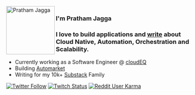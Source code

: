 <img align="left" width="130" height="130" alt="Pratham Jagga" src="https://sdk.bitmoji.com/render/panel/dc878a02-6c0d-4366-ab3b-b86a397e31ad-9abca207-e196-4c3e-8932-0fae4ce0c737-v1.png?transparent=1&palette=1"/>

### I'm Pratham Jagga
### I love to build applications and [write][write] about Cloud Native, Automation, Orchestration and Scalability. 
 - Currently working as a Software Engineer @ [cloudEQ][cloudEQ]
 - Building [Automarket][automarket]
 - Writing for my 10k+ [Substack][Substack] Family


[![Twitter Follow](https://img.shields.io/twitter/follow/prathamjagga123?color=%20%2300acee&label=Follow%20me%20on%20Twitter&style=for-the-badge)][twitter] [![Twitch Status](https://img.shields.io/twitch/status/prathamjagga?label=LiveStream&style=for-the-badge)][twitch] [![Reddit User Karma](https://img.shields.io/reddit/user-karma/combined/dani_akash_?style=for-the-badge)][reddit]


[homepage]: https://linkedin.com/in/pratham-jagga
[twitter]: https://twitter.com/prathamjagga123
[twitch]: https://www.twitch.tv/prathamjagga
[reddit]: https://www.reddit.com/user/dani_akash_
[github]: https://github.com/daniakash
[about-bangalore]: https://www.google.com/search?q=bangalore
[oslash]: https://oslash.com
[automarket]: https://automarket-s42l.vercel.app/
[write]: https://dev.to/prathamjagga
[cloudEQ]: https://cloudeq.com
[Substack]: https://hipratham.substack.com
